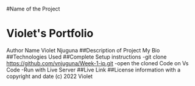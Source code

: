 #Name of the Project
# Violet's Portfolio
Author Name
Violet Njuguna
##Description of Project
My Bio 
##Technologies Used
##Complete Setup instructions
-git clone https://github.com/vnjuguna/Week-1-ip.git
-open the cloned Code on Vs Code
-Run with Live Server
##Live Link
##License information with a copyright and date
(c) 2022 Violet